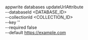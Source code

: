 appwrite databases updateUrlAttribute \
        --databaseId <DATABASE_ID> \
        --collectionId <COLLECTION_ID> \
        --key '' \
        --required false \
        --default https://example.com
